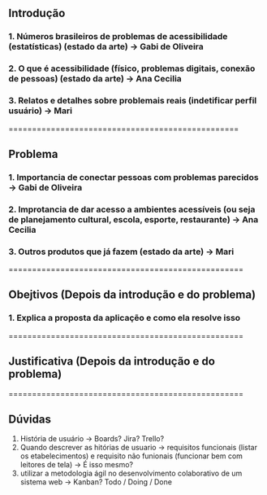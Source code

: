 ## Introdução 

### 1. Números brasileiros de problemas de acessibilidade (estatísticas) (estado da arte) -> Gabi de Oliveira
### 2. O que é acessibilidade (físico, problemas digitais, conexão de pessoas) (estado da arte) -> Ana Cecilia
### 3. Relatos e detalhes sobre problemais reais (indetificar perfil usuário) -> Mari

=================================================

## Problema

### 1. Importancia de conectar pessoas com problemas parecidos -> Gabi de Oliveira
### 2. Improtancia de dar acesso a ambientes acessíveis (ou seja de planejamento cultural, escola, esporte, restaurante) -> Ana Cecilia
### 3. Outros produtos que já fazem (estado da arte) -> Mari

==================================================

## Obejtivos (Depois da introdução e do problema)

### 1. Explica a proposta da aplicaçẽo e como ela resolve isso

==================================================

## Justificativa (Depois da introdução e do problema)

==================================================

## Dúvidas
1. História de usuário -> Boards? Jira? Trello?
2. Quando descrever as hitórias de usuario -> requisitos funcionais (listar os etabelecimentos) e requisito não funionais (funcionar bem com leitores de tela) -> É isso mesmo?
3. utilizar a metodologia ágil no desenvolvimento colaborativo de um sistema web -> Kanban? Todo / Doing / Done
